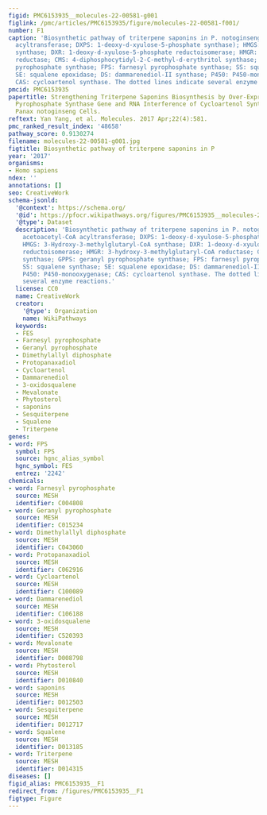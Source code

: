 ```yaml
---
figid: PMC6153935__molecules-22-00581-g001
figlink: /pmc/articles/PMC6153935/figure/molecules-22-00581-f001/
number: F1
caption: 'Biosynthetic pathway of triterpene saponins in P. notoginseng. AATC: acetoacetyl-CoA
  acyltransferase; DXPS: 1-deoxy-d-xyulose-5-phosphate synthase); HMGS: 3-Hydroxy-3-methylglutaryl-CoA
  synthase; DXR: 1-deoxy-d-xyulose-5-phosphate reductoisomerase; HMGR: 3-hydroxy-3-methylglutaryl-CoA
  reductase; CMS: 4-diphosphocytidyl-2-C-methyl-d-erythritol synthase; GPPS: geranyl
  pyrophosphate synthase; FPS: farnesyl pyrophosphate synthase; SS: squalene synthase;
  SE: squalene epoxidase; DS: dammarenediol-II synthase; P450: P450-monooxygenase;
  CAS: cycloartenol synthase. The dotted lines indicate several enzyme reactions.'
pmcid: PMC6153935
papertitle: Strengthening Triterpene Saponins Biosynthesis by Over-Expression of Farnesyl
  Pyrophosphate Synthase Gene and RNA Interference of Cycloartenol Synthase Gene in
  Panax notoginseng Cells.
reftext: Yan Yang, et al. Molecules. 2017 Apr;22(4):581.
pmc_ranked_result_index: '48658'
pathway_score: 0.9130274
filename: molecules-22-00581-g001.jpg
figtitle: Biosynthetic pathway of triterpene saponins in P
year: '2017'
organisms:
- Homo sapiens
ndex: ''
annotations: []
seo: CreativeWork
schema-jsonld:
  '@context': https://schema.org/
  '@id': https://pfocr.wikipathways.org/figures/PMC6153935__molecules-22-00581-g001.html
  '@type': Dataset
  description: 'Biosynthetic pathway of triterpene saponins in P. notoginseng. AATC:
    acetoacetyl-CoA acyltransferase; DXPS: 1-deoxy-d-xyulose-5-phosphate synthase);
    HMGS: 3-Hydroxy-3-methylglutaryl-CoA synthase; DXR: 1-deoxy-d-xyulose-5-phosphate
    reductoisomerase; HMGR: 3-hydroxy-3-methylglutaryl-CoA reductase; CMS: 4-diphosphocytidyl-2-C-methyl-d-erythritol
    synthase; GPPS: geranyl pyrophosphate synthase; FPS: farnesyl pyrophosphate synthase;
    SS: squalene synthase; SE: squalene epoxidase; DS: dammarenediol-II synthase;
    P450: P450-monooxygenase; CAS: cycloartenol synthase. The dotted lines indicate
    several enzyme reactions.'
  license: CC0
  name: CreativeWork
  creator:
    '@type': Organization
    name: WikiPathways
  keywords:
  - FES
  - Farnesyl pyrophosphate
  - Geranyl pyrophosphate
  - Dimethylallyl diphosphate
  - Protopanaxadiol
  - Cycloartenol
  - Dammarenediol
  - 3-oxidosqualene
  - Mevalonate
  - Phytosterol
  - saponins
  - Sesquiterpene
  - Squalene
  - Triterpene
genes:
- word: FPS
  symbol: FPS
  source: hgnc_alias_symbol
  hgnc_symbol: FES
  entrez: '2242'
chemicals:
- word: Farnesyl pyrophosphate
  source: MESH
  identifier: C004808
- word: Geranyl pyrophosphate
  source: MESH
  identifier: C015234
- word: Dimethylallyl diphosphate
  source: MESH
  identifier: C043060
- word: Protopanaxadiol
  source: MESH
  identifier: C062916
- word: Cycloartenol
  source: MESH
  identifier: C100089
- word: Dammarenediol
  source: MESH
  identifier: C106188
- word: 3-oxidosqualene
  source: MESH
  identifier: C520393
- word: Mevalonate
  source: MESH
  identifier: D008798
- word: Phytosterol
  source: MESH
  identifier: D010840
- word: saponins
  source: MESH
  identifier: D012503
- word: Sesquiterpene
  source: MESH
  identifier: D012717
- word: Squalene
  source: MESH
  identifier: D013185
- word: Triterpene
  source: MESH
  identifier: D014315
diseases: []
figid_alias: PMC6153935__F1
redirect_from: /figures/PMC6153935__F1
figtype: Figure
---
```

